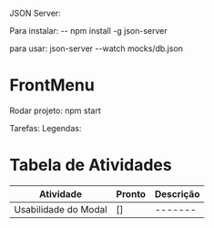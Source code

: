 JSON Server:

Para instalar:
-- npm install -g json-server

para usar: json-server --watch mocks/db.json

# FrontMenu

Rodar projeto: npm start

Tarefas:
Legendas:

# Tabela de Atividades

| Atividade            | Pronto | Descrição |
| -------------------- | ------ | --------- |
| Usabilidade do Modal | []     | -------   |
